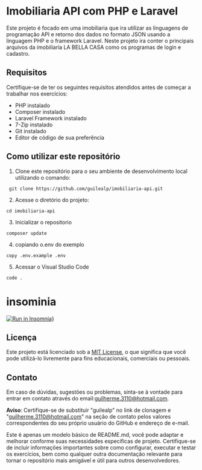 # Imobiliaria API com PHP e Laravel

Este projeto é focado em uma imobiliaria que ira utilizar as linguagens de programação API e retorno dos dados no formato JSON usando a linguagem PHP e o framework Laravel.
Neste projeto ira conter o principais arquivos da imobiliaria LA BELLA CASA como os programas de login e cadastro.

## Requisitos

Certifique-se de ter os seguintes requisitos atendidos antes de começar a trabalhar nos exercícios:

- PHP instalado
- Composer instalado
- Laravel Framework instalado
- 7-Zip instalado
- Git instalado
- Editor de código de sua preferência

## Como utilizar este repositório

1. Clone este repositório para o seu ambiente de desenvolvimento local utilizando o comando:
```
 git clone https://github.com/guilealp/imobiliaria-api.git
```
2. Acesse o diretório do projeto:
```
cd imobiliaria-api
```
3. Inicializar o repositorio
```
composer update
```
4. copiando o.env do exemplo
```
copy .env.example .env
```
5. Acessar o Visual Studio Code
```
code .
```
# insominia

[![Run in Insomnia}](https://insomnia.rest/images/run.svg)](https://insomnia.rest/run/?label=imoniliaria%20API&uri=https%3A%2F%2Fraw.githubusercontent.com%2Fguilealp%2Fimobiliaria-api%2Fmain%2FINSOMINIA.JSON%3Ftoken%3DGHSAT0AAAAAACGBYJJ3LSPJ6SG2Q47VZ5UGZGSEVWQ)

## Licença

Este projeto está licenciado sob a [MIT License](LICENSE), o que significa que você pode utilizá-lo livremente para fins educacionais, comerciais ou pessoais.

## Contato

Em caso de dúvidas, sugestões ou problemas, sinta-se à vontade para entrar em contato através do email:guilherme.3110@hotmail.com.

**Aviso**: Certifique-se de substituir "guilealp" no link de clonagem e "guilherme.3110@hotmail.com" na seção de contato pelos valores correspondentes do seu próprio usuário do GitHub e endereço de e-mail.

Este é apenas um modelo básico de README.md, você pode adaptar e melhorar conforme suas necessidades específicas de projeto. Certifique-se de incluir informações importantes sobre como configurar, executar e testar os exercícios, bem como qualquer outra documentação relevante para tornar o repositório mais amigável e útil para outros desenvolvedores.